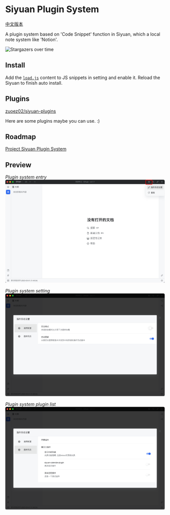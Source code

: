 # Siyuan Plugin System

[中文版本](./README_zh.md)

A plugin system based on 'Code Snippet' function in Siyuan, which a local note system like 'Notion'.

![Stargazers over time](https://starchart.cc/zuoez02/siyuan-plugin-system.svg)

## Install
Add the [`load.js`](./load.js) content to JS snippets in setting and enable it. Reload the Siyuan to finish auto install.

## Plugins
[zuoez02/siyuan-plugins](https://github.com/zuoez02/siyuan-plugins)

Here are some plugins maybe you can use. :)

## Roadmap

[Project Siyuan Plugin System](https://github.com/users/zuoez02/projects/1)

## Preview

*Plugin system entry*
![Pic1](./assets/pic-1.png)

*Plugin system setting*
![Pic2](./assets/pic-2.png)

*Plugin system plugin list*
![Pic3](./assets/pic-3.png)
